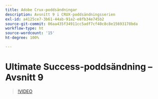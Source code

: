 ```yaml
---
title: Adobe Crux-poddsändningar
description: Avsnitt 9 i CRUX-poddsändningsserien
exl-id: a4125ce7-3b61-44ab-91a2-e8fb34e745b2
source-git-commit: 06aa435f34911cc5adf7cf40c8c8e15693178bda
workflow-type: ht
source-wordcount: '15'
ht-degree: 100%

---
```


# Ultimate Success-poddsändning – Avsnitt 9

>[!VIDEO](https://video.tv.adobe.com/v/3429770?quality=12learn=on)
